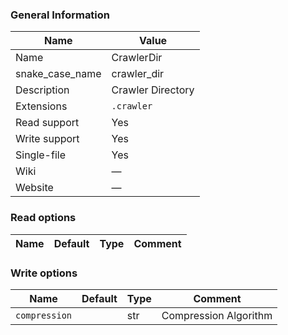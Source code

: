
### General Information ###
Name | Value
---- | -------
Name | CrawlerDir
snake_case_name | crawler_dir
Description | Crawler Directory
Extensions | `.crawler`
Read support | Yes
Write support | Yes
Single-file | Yes
Wiki | ―
Website | ―


### Read options ###
Name | Default | Type | Comment
---- | ------- | ---- | -------

### Write options ###
Name | Default | Type | Comment
---- | ------- | ---- | -------
`compression` |  | str | Compression Algorithm
